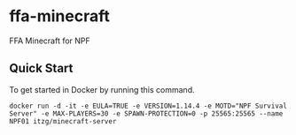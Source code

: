 # ffa-minecraft
FFA Minecraft for NPF


## Quick Start
To get started in Docker by running this command.

```
docker run -d -it -e EULA=TRUE -e VERSION=1.14.4 -e MOTD="NPF Survival Server" -e MAX-PLAYERS=30 -e SPAWN-PROTECTION=0 -p 25565:25565 --name NPF01 itzg/minecraft-server
```